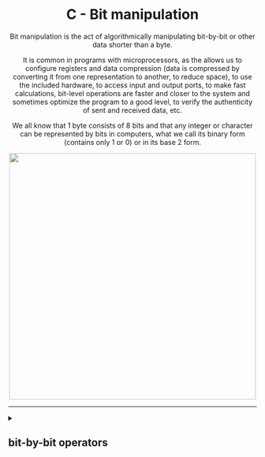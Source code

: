 <div id="header" align="center">
<h1>C - Bit manipulation</h1>
<p>Bit manipulation is the act of algorithmically manipulating bit-by-bit or other data shorter than a byte.</p>

<p>It is common in programs with microprocessors, as the allows us to configure registers and data compression (data is compressed by converting it from one representation to another, to reduce space), to use the included hardware, to access input and output ports, to make fast calculations, bit-level operations are faster and closer to the system and sometimes optimize the program to a good level, to verify the authenticity of sent and received data, etc.</p>

<p>We all know that 1 byte consists of 8 bits and that any integer or character can be represented by bits in computers, what we call its binary form (contains only 1 or 0) or in its base 2 form.</p>

<img width="500" src="https://cdn-media-1.freecodecamp.org/images/1*GtkdWOFKMEGrzvYzsK9pZg.gif">
</div>

---

<details>
  <summary>
    <h2>bit-by-bit operators</h2>
  </summary>
  
  * [ & - operator AND ](#AND)
  
  * [ | - operator OR ](#OR)
  
  * [ ~ - operator MOT ](#MOT)
  
  * [ ^ - operator XOR ](#xor)
 
  <h3 name="AND">AND (&)</h3>
  This operator is a multiplication operator
example:

```
a = b & c -> where in binary: b = 10101010
                              c = 11001100

10101010 & -> if both bits, which are in the same position are '1' the result will also be '1'.
11001100
-----------
10001000
```
  
</details>
